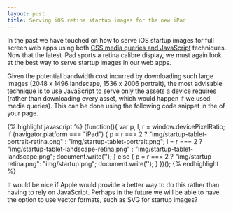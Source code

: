 ```yaml
---
layout: post
title: Serving iOS retina startup images for the new iPad
---
```


In the past we have touched on how to serve iOS startup images for full screen web apps using both [CSS media queries and JavaScript](http://alxgbsn.co.uk/2011/10/24/ios-startup-images-using-css-media-queries/) techniques. Now that the latest iPad sports a retina calibre display, we must again look at the best way to serve startup images in our web apps.

Given the potential bandwidth cost incurred by downloading such large images (2048 x 1496 landscape, 1536 x 2006 portrait), the most advisable technique is to use JavaScript to serve only the assets a device requires (rather than downloading every asset, which would happen if we used media queries). This can be done using the following code snippet in the <head> of your page.

{% highlight javascript %}
(function(){
    var p, l, r = window.devicePixelRatio;
	if (navigator.platform === "iPad") {
    	p = r === 2 ? "img/startup-tablet-portrait-retina.png" : "img/startup-tablet-portrait.png";
    	l = r === 2 ? "img/startup-tablet-landscape-retina.png" : "img/startup-tablet-landscape.png";
    	document.write('<link rel="apple-touch-startup-image" href="' + l + '" media="screen and (orientation: landscape)"/><link rel="apple-touch-startup-image" href="' + p + '" media="screen and (orientation: portrait)"/>');
    } else {
    	p = r === 2 ? "img/startup-retina.png": "img/startup.png"; 
    	document.write('<link rel="apple-touch-startup-image" href="' + p + '"/>');
    }
})();
{% endhighlight %}

It would be nice if Apple would provide a better way to do this rather than having to rely on JavaScript. Perhaps in the future we will be able to have the option to use vector formats, such as SVG for startup images?